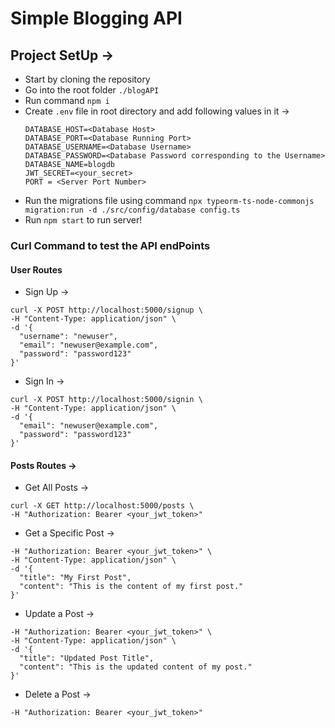 # Simple Blogging API 

## Project SetUp ->
- Start by cloning the repository
- Go into the root folder `./blogAPI`
- Run command `npm i`
- Create `.env` file in root directory and add following values in it ->
    ```
    DATABASE_HOST=<Database Host>
    DATABASE_PORT=<Database Running Port>
    DATABASE_USERNAME=<Database Username>
    DATABASE_PASSWORD=<Database Password corresponding to the Username>
    DATABASE_NAME=blogdb
    JWT_SECRET=<your_secret>
    PORT = <Server Port Number>
    ``` 
- Run the migrations file using command `npx typeorm-ts-node-commonjs migration:run -d ./src/config/database config.ts`
- Run `npm start` to run server!


### Curl Command to test the API endPoints

#### User Routes 
- Sign Up ->
```
curl -X POST http://localhost:5000/signup \
-H "Content-Type: application/json" \
-d '{
  "username": "newuser",
  "email": "newuser@example.com",
  "password": "password123"
}'
```

- Sign In ->
```
curl -X POST http://localhost:5000/signin \
-H "Content-Type: application/json" \
-d '{
  "email": "newuser@example.com",
  "password": "password123"
}'
```

#### Posts Routes ->
- Get All Posts ->
```
curl -X GET http://localhost:5000/posts \
-H "Authorization: Bearer <your_jwt_token>"
```

- Get a Specific Post ->
```curl -X POST http://localhost:5000/posts \
-H "Authorization: Bearer <your_jwt_token>" \
-H "Content-Type: application/json" \
-d '{
  "title": "My First Post",
  "content": "This is the content of my first post."
}'
```

- Update a Post ->
```curl -X PUT http://localhost:5000/posts/1 \
-H "Authorization: Bearer <your_jwt_token>" \
-H "Content-Type: application/json" \
-d '{
  "title": "Updated Post Title",
  "content": "This is the updated content of my post."
}'
```

- Delete a Post ->
```curl -X DELETE http://localhost:5000/posts/1 \
-H "Authorization: Bearer <your_jwt_token>"
```


